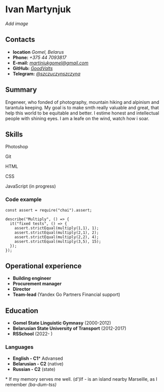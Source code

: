# Ivan Martynjuk
*Add image*

## Contacts
* **location** *Gomel, Belarus*
* **Phone:** *+375 44 7093817*
* **E-mail:** *martiniukgomel@gmail.com*
* **GitHub:** *[GoodValts][1]*
* **Telegram:** *[@szczuczynszczyna][2]*

## Summary
Engeneer, who fonded of photography, mountain hiking and alpinism and tarantula keeping. My goal is to make smth really valuable and great, that help this world to be equitable and better. I estime honest and intellectual people with shining eyes. 
I am a leafe on the wind, watch how i soar.

## Skills

Photoshop

Git

HTML

CSS

JavaScript (in progress)

### Code example
```
const assert = require("chai").assert;

describe("Multiply", () => {
  it("fixed tests", () => {
    assert.strictEqual(multiply(1,1), 1);
    assert.strictEqual(multiply(2,1), 2);
    assert.strictEqual(multiply(2,2), 4);
    assert.strictEqual(multiply(3,5), 15);   
  });
});
```

## Operational experience
* **Building engineer**
* **Procurement manager**
* **Director**
* **Team-lead** (Yandex Go Partners Financial support)

## Education
* **Gomel State Linguistic Gymnasy** (2000-2012)
* **Belarusian State University of Transport** (2012-2017)
* **RSSchool** (2022- )

### Languages
* **English - C1*** Advansed
* **Belarusian - C2** (native)
* **Russian - C2** (state)

\* If my memory serves me well. (d')If - is an island nearby Marseille, as I remember *(ba-dum-tss)*

[1]:https://t.me/szczuczynszczyna
[2]:https://github.com/GoodValts